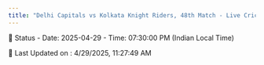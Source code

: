 ```yaml
---
title: "Delhi Capitals vs Kolkata Knight Riders, 48th Match - Live Cricket Score"
---
```


📑 Status - Date: 2025-04-29 - Time: 07:30:00 PM (Indian Local Time)

📝 Last Updated on : 4/29/2025, 11:27:49 AM  

